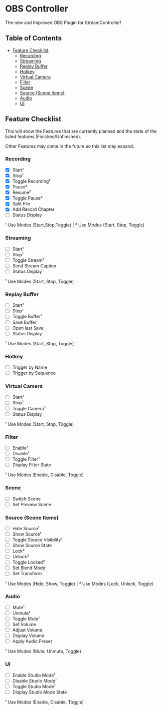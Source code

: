 # OBS Controller
The new and Improved OBS Plugin for StreamController!

## Table of Contents
- [Feature Checklist](#feature-checklist)
  - [Recording](#recording)
  - [Streaming](#streaming)
  - [Replay Buffer](#replay-buffer)
  - [Hotkey](#hotkey)
  - [Virtual Camera](#virtual-camera)
  - [Filter](#filter)
  - [Scene](#scene)
  - [Source (Scene Items)](#source-scene-items)
  - [Audio](#audio)
  - [UI](#ui)

## Feature Checklist
This will show the Features that are currently planned and the state of the listed features (Finished/Unfinished).

Other Features may come in the future so this list may expand. 

### Recording
- [X] Start¹
- [X] Stop¹
- [X] Toggle Recording¹
- [X] Pause²
- [X] Resume²
- [X] Toggle Pause²
- [X] Split File
- [X] Add Record Chapter
- [ ] Status Display

¹ Use Modes (Start,Stop,Toggle) |
² Use Modes (Start, Stop, Toggle)

### Streaming
- [ ] Start¹
- [ ] Stop¹
- [ ] Toggle Stream¹
- [ ] Send Stream Caption
- [ ] Status Display

¹ Use Modes (Start, Stop, Toggle)

### Replay Buffer
- [ ] Start¹
- [ ] Stop¹
- [ ] Toggle Buffer¹
- [ ] Save Buffer
- [ ] Open last Save
- [ ] Status Display

¹ Use Modes (Start, Stop, Toggle)

### Hotkey
- [ ] Trigger by Name
- [ ] Trigger by Sequence

### Virtual Camera
- [ ] Start¹
- [ ] Stop¹
- [ ] Toggle Camera¹
- [ ] Status Display

¹ Use Modes (Start, Stop, Toggle)

### Filter
- [ ] Enable¹
- [ ] Disable¹
- [ ] Toggle Filter¹
- [ ] Display Filter State

¹ Use Modes (Enable, Disable, Toggle)

### Scene
- [ ] Switch Scene
- [ ] Set Preview Scene

### Source (Scene Items)
- [ ] Hide Source¹
- [ ] Show Source¹
- [ ] Toggle Source Visibility¹
- [ ] Show Source State
- [ ] Lock²
- [ ] Unlock²
- [ ] Toggle Locked²
- [ ] Set Blend Mode
- [ ] Set Transform

¹ Use Modes (Hide, Show, Toggle) |
² Use Modes (Lock, Unlock, Toggle)

### Audio
- [ ] Mute¹
- [ ] Unmute¹
- [ ] Toggle Mute¹
- [ ] Set Volume
- [ ] Adjust Volume
- [ ] Display Volume
- [ ] Apply Audio Preset

¹ Use Modes (Mute, Unmute, Toggle)

### UI
- [ ] Enable Studio Mode¹
- [ ] Disable Studio Mode¹
- [ ] Toggle Studio Mode¹
- [ ] Display Studio Mode State

¹ Use Modes (Enable, Disable, Toggle)